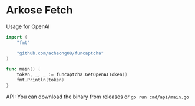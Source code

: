 # Arkose Fetch

Usage for OpenAI

```go
import (
	"fmt"

	"github.com/acheong08/funcaptcha"
)

func main() {
	token, _, _ := funcaptcha.GetOpenAIToken()
	fmt.Println(token)
}
```

API:
You can download the binary from releases or `go run cmd/api/main.go`
